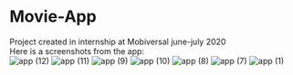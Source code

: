 # Movie-App
Project created in internship at Mobiversal june-july 2020<br/>
Here is a screenshots from the app:<br/>
![app (12)](https://user-images.githubusercontent.com/50969642/114272895-9d159380-9a20-11eb-8487-29d6080da606.jpg)
![app (11)](https://user-images.githubusercontent.com/50969642/114272890-9c7cfd00-9a20-11eb-954e-e389292db964.jpg)
![app (9)](https://user-images.githubusercontent.com/50969642/114272883-98e97600-9a20-11eb-8d75-8095aa030b20.jpg)
![app (10)](https://user-images.githubusercontent.com/50969642/114272887-9b4bd000-9a20-11eb-8a38-472fdf9c949b.jpg)
![app (8)](https://user-images.githubusercontent.com/50969642/114272881-96871c00-9a20-11eb-8ec5-b0a1b7fac859.jpg)
![app (7)](https://user-images.githubusercontent.com/50969642/114272880-95ee8580-9a20-11eb-892d-5b53e014f893.jpg)
![app (1)](https://user-images.githubusercontent.com/50969642/114272877-9424c200-9a20-11eb-9765-385913788951.jpg)
